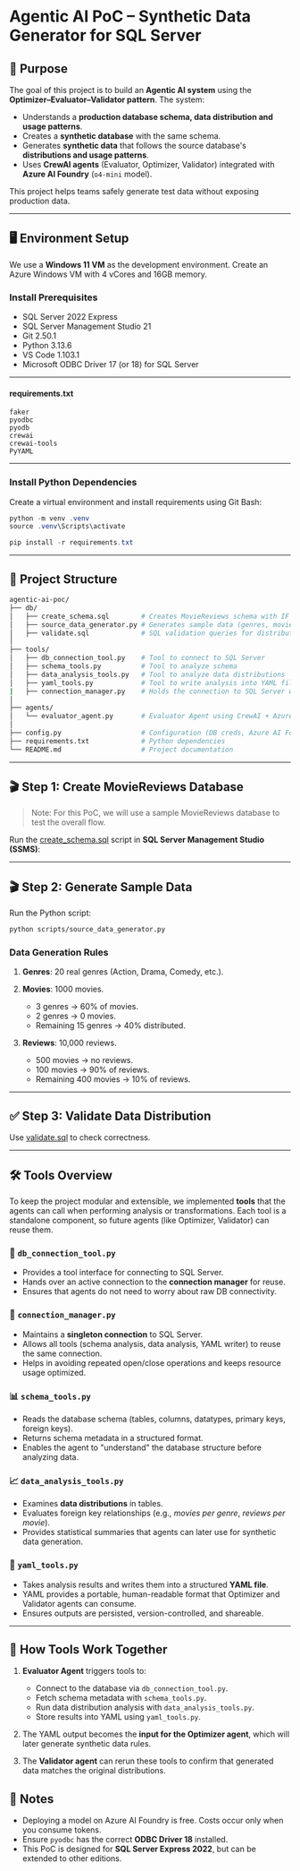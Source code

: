 # Agentic AI PoC – Synthetic Data Generator for SQL Server

## 🎯 Purpose

The goal of this project is to build an **Agentic AI system** using the **Optimizer–Evaluator–Validator pattern**. The system:

* Understands a **production database schema, data distribution and usage patterns**.
* Creates a **synthetic database** with the same schema.
* Generates **synthetic data** that follows the source database's **distributions and usage patterns**.
* Uses **CrewAI agents** (Evaluator, Optimizer, Validator) integrated with **Azure AI Foundry** (`o4-mini` model).

This project helps teams safely generate test data without exposing production data.

---

## 🖥️ Environment Setup

We use a **Windows 11 VM** as the development environment. Create an Azure Windows VM with 4 vCores and 16GB memory.

### Install Prerequisites

- SQL Server 2022 Express
- SQL Server Management Studio 21
- Git 2.50.1
- Python 3.13.6
- VS Code 1.103.1
- Microsoft ODBC Driver 17 (or 18) for SQL Server

---

#### requirements.txt

```
faker
pyodbc
pyodb
crewai
crewai-tools
PyYAML
```

---

### Install Python Dependencies

Create a virtual environment and install requirements using Git Bash:

```powershell
python -m venv .venv
source .venv\Scripts\activate

pip install -r requirements.txt
```

---

## 📂 Project Structure

```bash
agentic-ai-poc/
├── db/
│   ├── create_schema.sql        # Creates MovieReviews schema with IF NOT EXISTS
│   ├── source_data_generator.py # Generates sample data (genres, movies, reviews)
│   ├── validate.sql             # SQL validation queries for distribution checks
│
├── tools/
│   ├── db_connection_tool.py    # Tool to connect to SQL Server
│   ├── schema_tools.py          # Tool to analyze schema
│   ├── data_analysis_tools.py   # Tool to analyze data distributions
│   ├── yaml_tools.py            # Tool to write analysis into YAML files
|   ├── connection_manager.py    # Holds the connection to SQL Server which can be reused by tools 
│
├── agents/
│   └── evaluator_agent.py       # Evaluator Agent using CrewAI + Azure AI Foundry
│
├── config.py                    # Configuration (DB creds, Azure AI Foundry keys)
├── requirements.txt             # Python dependencies
└── README.md                    # Project documentation
```

---

## 🎬 Step 1: Create MovieReviews Database

> Note: For this PoC, we will use a sample MovieReviews database to test the overall flow.

Run the [create_schema.sql](../SyntheticDataGenerator/scripts/create_schema.sql) script in **SQL Server Management Studio (SSMS)**:

---

## 🎬 Step 2: Generate Sample Data

Run the Python script:

```bash
python scripts/source_data_generator.py
```

### Data Generation Rules

1. **Genres**: 20 real genres (Action, Drama, Comedy, etc.).
2. **Movies**: 1000 movies.

   * 3 genres → 60% of movies.
   * 2 genres → 0 movies.
   * Remaining 15 genres → 40% distributed.
3. **Reviews**: 10,000 reviews.

   * 500 movies → no reviews.
   * 100 movies → 90% of reviews.
   * Remaining 400 movies → 10% of reviews.

---

## ✅ Step 3: Validate Data Distribution

Use [validate.sql](../SyntheticDataGenerator/scripts/validate.sql) to check correctness.

---

## 🛠️ Tools Overview

To keep the project modular and extensible, we implemented **tools** that the agents can call when performing analysis or transformations. Each tool is a standalone component, so future agents (like Optimizer, Validator) can reuse them.

### 🔌 `db_connection_tool.py`
* Provides a tool interface for connecting to SQL Server.
* Hands over an active connection to the **connection manager** for reuse.
* Ensures that agents do not need to worry about raw DB connectivity.

### 🔑 `connection_manager.py`
* Maintains a **singleton connection** to SQL Server.
* Allows all tools (schema analysis, data analysis, YAML writer) to reuse the same connection.
* Helps in avoiding repeated open/close operations and keeps resource usage optimized.

### 📊 `schema_tools.py`
* Reads the database schema (tables, columns, datatypes, primary keys, foreign keys).
* Returns schema metadata in a structured format.
* Enables the agent to "understand" the database structure before analyzing data.

### 📈 `data_analysis_tools.py`
* Examines **data distributions** in tables.
* Evaluates foreign key relationships (e.g., *movies per genre*, *reviews per movie*).
* Provides statistical summaries that agents can later use for synthetic data generation.

### 📝 `yaml_tools.py`
* Takes analysis results and writes them into a structured **YAML file**.
* YAML provides a portable, human-readable format that Optimizer and Validator agents can consume.
* Ensures outputs are persisted, version-controlled, and shareable.

---

## 🔗 How Tools Work Together

1. **Evaluator Agent** triggers tools to:
   - Connect to the database via `db_connection_tool.py`.
   - Fetch schema metadata with `schema_tools.py`.
   - Run data distribution analysis with `data_analysis_tools.py`.
   - Store results into YAML using `yaml_tools.py`.
   
2. The YAML output becomes the **input for the Optimizer agent**, which will later generate synthetic data rules.  
3. The **Validator agent** can rerun these tools to confirm that generated data matches the original distributions.


## 📌 Notes

* Deploying a model on Azure AI Foundry is free. Costs occur only when you consume tokens.
* Ensure `pyodbc` has the correct **ODBC Driver 18** installed.
* This PoC is designed for **SQL Server Express 2022**, but can be extended to other editions.
